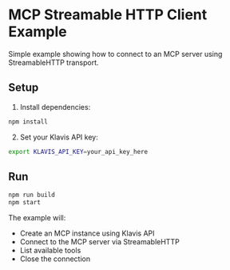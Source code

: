 # MCP Streamable HTTP Client Example

Simple example showing how to connect to an MCP server using StreamableHTTP transport.

## Setup

1. Install dependencies:
```bash
npm install
```

2. Set your Klavis API key:
```bash
export KLAVIS_API_KEY=your_api_key_here
```

## Run

```bash
npm run build
npm start
```

The example will:
- Create an MCP instance using Klavis API
- Connect to the MCP server via StreamableHTTP
- List available tools
- Close the connection 